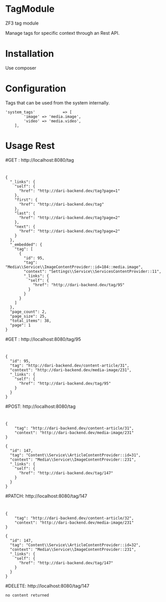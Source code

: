 # TagModule
ZF3 tag module

Manage tags for specific context through an Rest API.

# Installation
  Use composer 

# Configuration

Tags that can be used from the system internally. 

    'system_tags'            => [
            'image' => 'media.image',
            'video' => 'media.video',            
        ],


# Usage Rest 

#GET : http://localhost:8080/tag 
# 
    {
      "_links": {
        "self": {
          "href": "http://dari-backend.dev/tag?page=1"
        },
        "first": {
          "href": "http://dari-backend.dev/tag"
        },
        "last": {
          "href": "http://dari-backend.dev/tag?page=2"
        },
        "next": {
          "href": "http://dari-backend.dev/tag?page=2"
        }
      },
      "_embedded": {
        "tag": [
          {
            "id": 95,
            "tag": "Media\\Service\\ImageContentProvider::id=184::media.image",
            "context": "Settings\\Service\\ServicesContentProvider::11",
            "_links": {
              "self": {
                "href": "http://dari-backend.dev/tag/95"
              }
            }
          }
        ]
      },
      "page_count": 2,
      "page_size": 25,
      "total_items": 38,
      "page": 1
    }

#GET : http://localhost:8080/tag/95
#
    {
      "id": 95,
      "tag": "http://dari-backend.dev/content-article/31",
      "context": "http://dari-backend.dev/media-image/231",
      "_links": {
        "self": {
          "href": "http://dari-backend.dev/tag/95"
        }
      }
    }

#POST: http://localhost:8080/tag
#
    {
    	"tag": "http://dari-backend.dev/content-article/31",
    	"context": "http://dari-backend.dev/media-image/231"
    }
    
    {
      "id": 147,
      "tag": "Content\\Service\\ArticleContentProvider::id=31",
      "context": "Media\\Service\\ImageContentProvider::231",
      "_links": {
        "self": {
          "href": "http://dari-backend.dev/tag/147"
        }
      }
    }

#PATCH: http://localhost:8080/tag/147
#
    {
    	"tag": "http://dari-backend.dev/content-article/32",
    	"context": "http://dari-backend.dev/media-image/231"
    }
    
    {
      "id": 147,
      "tag": "Content\\Service\\ArticleContentProvider::id=32",
      "context": "Media\\Service\\ImageContentProvider::231",
      "_links": {
        "self": {
          "href": "http://dari-backend.dev/tag/147"
        }
      }
    }

#DELETE: http://localhost:8080/tag/147
    
    no content returned
